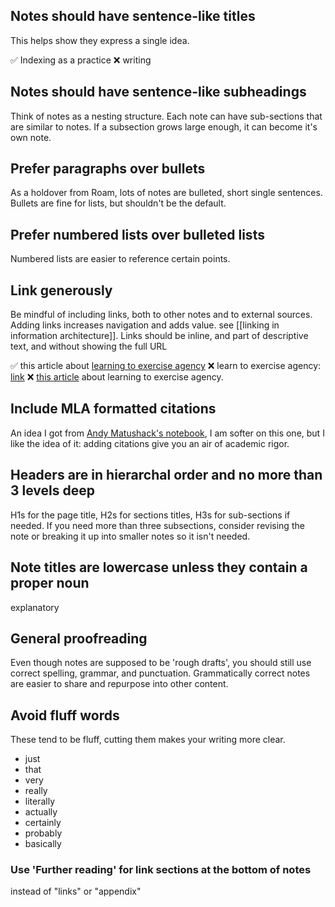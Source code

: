 ## Notes should have sentence-like titles
This helps show they express a single idea. 

✅ Indexing as a practice
❌ writing 

## Notes should have sentence-like subheadings
Think of notes as a nesting structure. Each note can have sub-sections that are similar to notes. If a subsection grows large enough, it can become it's own note. 

## Prefer paragraphs over bullets
As a holdover from Roam, lots of notes are bulleted, short single sentences. Bullets are fine for lists, but shouldn't be the default. 

## Prefer numbered lists over bulleted lists
Numbered lists are easier to reference certain points. 

## Link generously 
Be mindful of including links, both to other notes and to external sources. Adding links increases navigation and adds value. see [[linking in information architecture]]. Links should be inline, and part of descriptive text, and without showing the full URL

✅ this article about [learning to exercise agency](https://drmaciver.substack.com/p/learning-to-exercise-agency)
❌ learn to exercise agency: [link](https://drmaciver.substack.com/p/learning-to-exercise-agency)
❌ [this article](https://drmaciver.substack.com/p/learning-to-exercise-agency) about learning to exercise agency. 
## Include MLA formatted citations
An idea I got from [Andy Matushack's notebook](https://notes.andymatuschak.org/About_these_notes), I am softer on this one, but I like the idea of it: adding citations give you an air of academic rigor. 

## Headers are in hierarchal order and no more than 3 levels deep

H1s for the page title, H2s for sections titles, H3s for sub-sections if needed. If you need more than three subsections, consider revising the note or breaking it up into smaller notes so it isn't needed. 

## Note titles are lowercase unless they contain a proper noun
explanatory
## General proofreading
Even though notes are supposed to be 'rough drafts', you should still use correct spelling, grammar, and punctuation. Grammatically correct notes are easier to share and repurpose into other content. 

## Avoid fluff words 
These tend to be fluff, cutting them makes your writing more clear.

- just
- that
- very
- really
- literally
- actually
- certainly
- probably
- basically

### Use 'Further reading' for link sections at the bottom of notes
instead of "links" or "appendix"